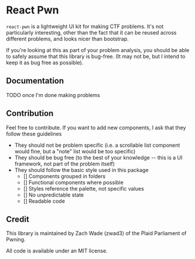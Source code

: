 # React Pwn

`react-pwn` is a lightweight UI kit for making CTF problems. It's not particularly interesting, other than the fact that it can be reused across different problems, and looks nicer than bootstrap.

If you're looking at this as part of your problem analysis, you should be able to safely assume that this library is bug-free. (It may not be, but I intend to keep it as bug free as possible).

## Documentation

TODO once I'm done making problems

## Contribution

Feel free to contribute. If you want to add new components, I ask that they follow these guidelines

 - They should not be problem specific (i.e. a scrollable list component would fine, but a "note" list would be too specific)
 - They should be bug free (to the best of your knowledge -- this is a UI framework, not part of the problem itself)
 - They should follow the basic style used in this package
   - [] Components grouped in folders
   - [] Functional components where possible
   - [] Styles reference the palette, not specific values
   - [] No unpredictable state
   - [] Readable code

## Credit

This library is maintained by Zach Wade (zwad3) of the Plaid Parliament of Pwning.

All code is available under an MIT license.

